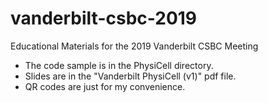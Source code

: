 # vanderbilt-csbc-2019
Educational Materials for the 2019 Vanderbilt CSBC Meeting

* The code sample is in the PhysiCell directory. 
* Slides are in the "Vanderbilt PhysiCell (v1)" pdf file. 
* QR codes are just for my convenience. 
